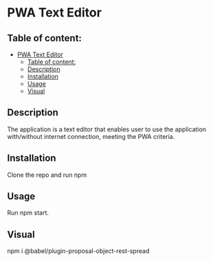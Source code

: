 # PWA Text Editor 

## Table of content: 
- [PWA Text Editor](#pwa-text-editor)
  - [Table of content:](#table-of-content)
  - [Description ](#description-)
  - [Installation ](#installation-)
  - [Usage ](#usage-)
  - [Visual ](#visual-)

## Description <a id="description"></a>
The application is a text editor that enables user to use the application with/without internet connection, meeting the PWA criteria. 
## Installation <a id="installation"></a>
Clone the repo and run npm 

## Usage <a id="usage"></a>
Run npm start. 
## Visual <a id="visual"></a>
npm i @babel/plugin-proposal-object-rest-spread
